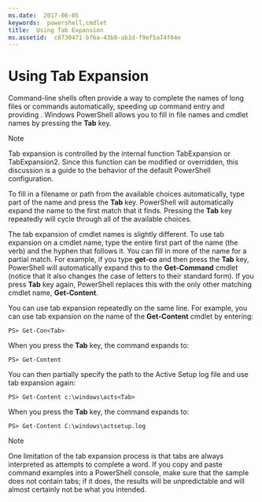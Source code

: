 ```yaml
---
ms.date:  2017-06-05
keywords:  powershell,cmdlet
title:  Using Tab Expansion
ms.assetid:  c8730471-bf6a-43b8-ab1d-f9ef5a74f04e
---
```

# Using Tab Expansion

Command-line shells often provide a way to complete the names of long files or commands automatically, speeding up command entry and providing . Windows PowerShell allows you to fill in file names and cmdlet names by pressing the **Tab** key.

> [!NOTE]
> Tab expansion is controlled by the internal function TabExpansion or TabExpansion2. Since this function can be modified or overridden, this discussion is a guide to the behavior of the default PowerShell configuration.

To fill in a filename or path from the available choices automatically, type part of the name and press the **Tab** key. PowerShell will automatically expand the name to the first match that it finds. Pressing the **Tab** key repeatedly will cycle through all of the available choices.

The tab expansion of cmdlet names is slightly different. To use tab expansion on a cmdlet name, type the entire first part of the name (the verb) and the hyphen that follows it. You can fill in more of the name for a partial match. For example, if you type **get-co** and then press the **Tab** key, PowerShell will automatically expand this to the **Get-Command** cmdlet (notice that it also changes the case of letters to their standard form). If you press **Tab** key again, PowerShell replaces this with the only other matching cmdlet name, **Get-Content**.

You can use tab expansion repeatedly on the same line. For example, you can use tab expansion on the name of the **Get-Content** cmdlet by entering:

```
PS> Get-Con<Tab>
```

When you press the **Tab** key, the command expands to:

```
PS> Get-Content
```

You can then partially specify the path to the Active Setup log file and use tab expansion again:

```
PS> Get-Content c:\windows\acts<Tab>
```

When you press the **Tab** key, the command expands to:

```
PS> Get-Content C:\windows\actsetup.log
```

> [!NOTE]
> One limitation of the tab expansion process is that tabs are always interpreted as attempts to complete a word. If you copy and paste command examples into a PowerShell console, make sure that the sample does not contain tabs; if it does, the results will be unpredictable and will almost certainly not be what you intended.